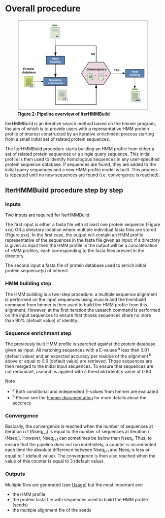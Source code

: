 # Overall procedure
<figure class="fig-iterhmmbuild">
    <img src="./img/iterhmmbuild_pipeline_v2.png"
      alt="IterHMMBuild pipeline overview.">
    <figcaption>
<b>Figure 2: Pipeline overview of IterHMMBuild</b> 
    </figcaption>
</figure>

<!-- ![](./img/iterhmmbuild_pipeline_v2.png) -->


IterHMMBuild is an iterative search method based on the hmmer program, the aim of which is to provide users with a representative HMM protein profile of interest constructed by an iterative enrichment process starting from a small initial set of related protein sequences.

The IterHMMBuild procedure starts building an HMM profile from either a set of related protein sequences or a single query sequence. This initial profile is then used to identify homologous sequences in any user-specified protein sequence database. If sequences are found, they are added to the initial query sequences and a new HMM profile model is built. This process is repeated until no new sequences are found (i.e. convergence is reached).

## IterHMMBuild procedure step by step

### Inputs
Two inputs are required for IterHMMBuild.

The first input is either a fasta file with at least one protein sequence (Figure xxx) OR a directory location where multiple individual fasta files are stored (Figure xxx). In the first case, the output will contain an HMM profile representative of the sequences in the fasta file given as input; if a directory is given as input then the HMM profile in the output will be a concatenation of HMM profiles, each corresponding to the fasta files present in the directory.

The second input a fasta file of protein database used to enrich initial protein sequence(s) of interest.

### HMM building step
The HMM building is a two-step procedure: a multiple sequence alignment is performed on the input sequences using muscle and the hmmbuild command from hmmer is then used to build the HMM profile from this alignment. However, at the first iteration the usearch command is performed on the input sequences to ensure that thoses sequences share no more than 90% (default value) of identity.

### Sequence enrichment step
The previously built HMM profile is searched against the protein database given as input. All matching sequences with a E-values<sup> a</sup> less than 0.01 (default value) and an expected accuracy per residue of the alignment<sup> b</sup> above or equal to 0.6 (default value) are retrieved. Those sequences are then merged to the initial input sequences. To ensure that sequences are not redundant, usearch is applied with a threshold identity value of 0.90.

<div class="admonition note">
    <p class="first admonition-title">
        Note
    </p>
    <ul class="last">
        <li class="note-ref"><sup>a</sup> Both conditional and independent E-values from hmmer are evaluated</li>
        <li class="note-ref"><sup>b</sup> Please see the <a href="http://eddylab.org/software/hmmer3/3.1b2/Userguide.pdf">hmmer documentation</a> for more details about the accuracy</li>
    </ul>
</div>

### Convergence
Basically, the convergence is reached when the number of sequences at iteration i+1 (Nseq<sub>i+1</sub>) is equal to the number of sequences at iteration i (Nseq<sub>i</sub>). However, Nseq<sub>i+1</sub> can sometimes be below than Nseq<sub>i</sub>. Thus, to ensure that the pipeline does not run indefinitely, a counter is incremented each time the absolute difference between Nseq<sub>i+1</sub> and Nseq<sub>i</sub> is less or equal to 1 (default value). The convergence is then also reached when the value of this counter is equal to 3 (default value).

### Outputs
Multiple files are generated (see <a href="./ihb_usage.html">Usage</a>) but the most important are:

* the HMM profile
* the protein fasta file with sequences used to build the HMM profile (seeds)
* the multiple alignment file of the seeds